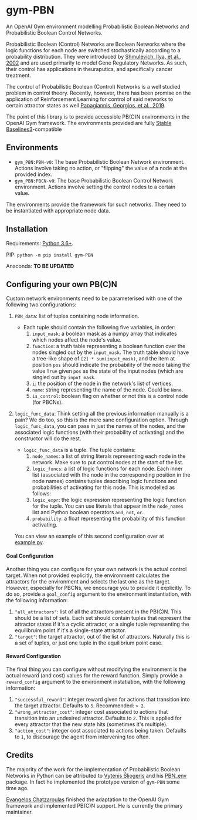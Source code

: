 # gym-PBN
An OpenAI Gym environment modelling Probabilistic Boolean Networks and Probabilistic Boolean Control Networks.

Probabilistic Boolean (Control) Networks are Boolean Networks where the logic functions for each node are switched stochastically according to a probability distribution. They were introduced by [Shmulevich, Ilya, et al., 2002](https://academic.oup.com/bioinformatics/article/18/2/261/225574?login=true) and are used primarily to model Gene Regulatory Networks. As such, their control has applications in theuraputics, and specifically cancer treatment.

The control of Probabilistic Boolean (Control) Networks is a well studied problem in control theory. Recently, however, there has been promise on the application of Reinforcement Learning for control of said networks to certain attractor states as well [Papagiannis, Georgios, et al., 2019](https://arxiv.org/abs/1909.03331).

The point of this library is to provide accessible PB(C)N environments in the OpenAI Gym framework. The environments provided are fully [Stable Baselines3](https://github.com/DLR-RM/stable-baselines3)-compatible

## Environments
- `gym_PBN:PBN-v0`: The base Probabilistic Boolean Network environment. Actions involve taking no action, or "flipping" the value of a node at the provided index.
- `gym_PBN:PBCN-v0`: The base Probabilistic Boolean Control Network environment. Actions involve setting the control nodes to a certain value.

The environments provide the framework for such networks. They need to be instantiated with appropriate node data.

## Installation
Requirements: [Python 3.6+](https://www.python.org/downloads/).

PIP: `python -m pip install gym-PBN`

Anaconda: **TO BE UPDATED**

## Configuring your own PB(C)N
Custom network environments need to be parameterised with one of the following two configurations:
1. `PBN_data`: list of tuples containing node information.
    - Each tuple should contain the following five variables, in order:
      1. `input_mask`: a boolean mask as a numpy array that indicates which nodes affect the node's value.
      2. `function`: a truth table representing a boolean function over the nodes singled out by the `input_mask`. The truth table should have a tree-like shape of `[2] * sum(input_mask)`, and the item at position `pos` should indicate the probability of the node taking the value `True` given `pos` as the state of the input nodes (which are singled out by `input_mask`.
      3. `i`: the position of the node in the network's list of vertices.
      4. `name`: string representing the name of the node. Could be `None`.
      5. `is_control`: boolean flag on whether or not this is a control node (for PBCNs).

2. `logic_func_data`: Think setting all the previous information manually is a pain? We do too, so this is the more sane configuration option. Through `logic_func_data`, you can pass in just the names of the nodes, and the associated logic functions (with their probability of activating) and the constructor will do the rest.
    - `logic_func_data` is a tuple. The tuple contains:
      1. `node_names`: a list of string literals representing each node in the network. Make sure to put control nodes at the start of the list.
      2. `logic_funcs`: a list of logic functions for each node. Each inner list (associated with the node in the corresponding position in the node names) contains tuples describing logic functions and probabilities of activating for this node. This is modelled as follows:
        1. `logic_expr`: the logic expression representing the logic function for the tuple. You can use literals that appear in the `node_names` list and Python boolean operators `and`, `not`, `or`.
        2. `probability`: a float representing the probability of this function activating.
   
   You can view an example of this second configuration over at [example.py](example.py).

#### Goal Configuration
Another thing you can configure for your own network is the actual control target. When not provided explicitly, the environment calculates the attractors for the environment and selects the last one as the target. However, especially for PBCNs, we encourage you to provide it explicitly. To do so, provide a `goal_config` argument to the environment instantiation, with the following information:

1. `"all_attractors"`: list of all the attractors present in the PB(C)N. This should be a list of sets. Each set should contain tuples that represent the attractor states if it's a cyclic attractor, or a single tuple representing the equilibruim point if it's a single-state attractor.
2. `"target"`: the target attractor, out of the list of attractors. Naturally this is a set of tuples, or just one tuple in the equilibrium point case.

#### Reward Configuration
The final thing you can configure without modifying the environment is the actual reward (and cost) values for the reward function. Simply provide a `reward_config` argument to the environment instatiation, with the following information:

1. `"successful_reward"`: integer reward given for actions that transition into the target attractor. Defaults to `5`. Recommended: `> 2`.
2. `"wrong_attractor_cost"`: integer cost associated to actions that transition into an undesired attractor. Defaults to `2`. This is applied for every attractor that the new state hits (sometimes it's multiple).
3. `"action_cost"`: integer cost associated to actions being taken. Defaults to `1`, to discourage the agent from intervening too often.


## Credits
The majority of the work for the implementation of Probabilistic Boolean Networks in Python can be attributed to [Vytenis Šliogeris](https://github.com/vjsliogeris) and his [PBN_env](https://github.com/vjsliogeris/PBN_env) package. In fact he implemented the prototype version of `gym-PBN` some time ago.

[Evangelos Chatzaroulas](mailto:e.chatzaroulas@surrey.ac.uk) finished the adaptation to the OpenAI Gym framework and implemented PB(C)N support. He is currently the primary maintainer.
